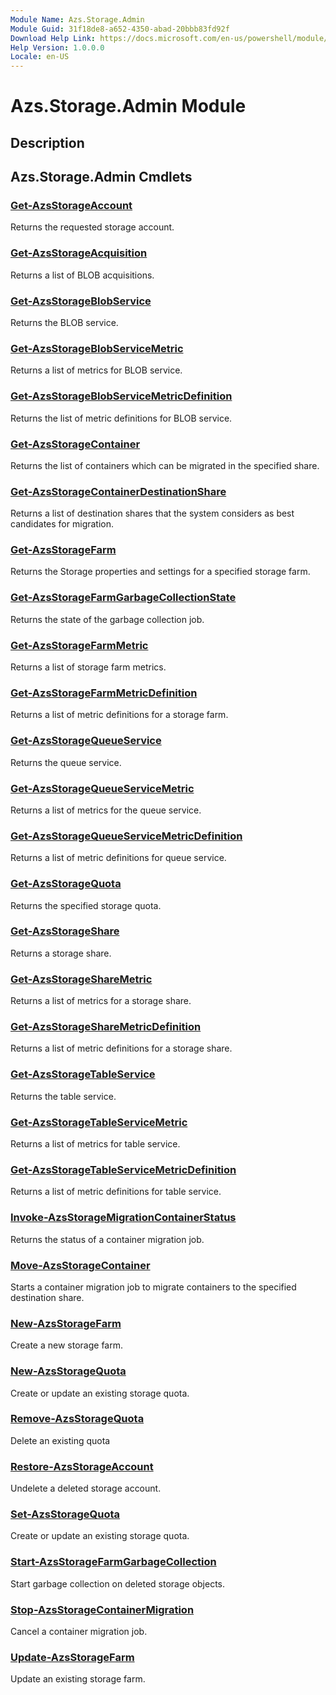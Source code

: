 ```yaml
---
Module Name: Azs.Storage.Admin
Module Guid: 31f18de8-a652-4350-abad-20bbb83fd92f
Download Help Link: https://docs.microsoft.com/en-us/powershell/module/azs.storage.admin
Help Version: 1.0.0.0
Locale: en-US
---
```


# Azs.Storage.Admin Module
## Description


## Azs.Storage.Admin Cmdlets
### [Get-AzsStorageAccount](Get-AzsStorageAccount.md)
Returns the requested storage account.

### [Get-AzsStorageAcquisition](Get-AzsStorageAcquisition.md)
Returns a list of BLOB acquisitions.

### [Get-AzsStorageBlobService](Get-AzsStorageBlobService.md)
Returns the BLOB service.

### [Get-AzsStorageBlobServiceMetric](Get-AzsStorageBlobServiceMetric.md)
Returns a list of metrics for BLOB service.

### [Get-AzsStorageBlobServiceMetricDefinition](Get-AzsStorageBlobServiceMetricDefinition.md)
Returns the list of metric definitions for BLOB service.

### [Get-AzsStorageContainer](Get-AzsStorageContainer.md)
Returns the list of containers which can be migrated in the specified share.

### [Get-AzsStorageContainerDestinationShare](Get-AzsStorageContainerDestinationShare.md)
Returns a list of destination shares that the system considers as best candidates for migration.

### [Get-AzsStorageFarm](Get-AzsStorageFarm.md)
Returns the Storage properties and settings for a specified storage farm.

### [Get-AzsStorageFarmGarbageCollectionState](Get-AzsStorageFarmGarbageCollectionState.md)
Returns the state of the garbage collection job.

### [Get-AzsStorageFarmMetric](Get-AzsStorageFarmMetric.md)
Returns a list of storage farm metrics.

### [Get-AzsStorageFarmMetricDefinition](Get-AzsStorageFarmMetricDefinition.md)
Returns a list of metric definitions for a storage farm.

### [Get-AzsStorageQueueService](Get-AzsStorageQueueService.md)
Returns the queue service.

### [Get-AzsStorageQueueServiceMetric](Get-AzsStorageQueueServiceMetric.md)
Returns a list of metrics for the queue service.

### [Get-AzsStorageQueueServiceMetricDefinition](Get-AzsStorageQueueServiceMetricDefinition.md)
Returns a list of metric definitions for queue service.

### [Get-AzsStorageQuota](Get-AzsStorageQuota.md)
Returns the specified storage quota.

### [Get-AzsStorageShare](Get-AzsStorageShare.md)
Returns a storage share.

### [Get-AzsStorageShareMetric](Get-AzsStorageShareMetric.md)
Returns a list of metrics for a storage share.

### [Get-AzsStorageShareMetricDefinition](Get-AzsStorageShareMetricDefinition.md)
Returns a list of metric definitions for a storage share.

### [Get-AzsStorageTableService](Get-AzsStorageTableService.md)
Returns the table service.

### [Get-AzsStorageTableServiceMetric](Get-AzsStorageTableServiceMetric.md)
Returns a list of metrics for table service.

### [Get-AzsStorageTableServiceMetricDefinition](Get-AzsStorageTableServiceMetricDefinition.md)
Returns a list of metric definitions for table service.

### [Invoke-AzsStorageMigrationContainerStatus](Invoke-AzsStorageMigrationContainerStatus.md)
Returns the status of a container migration job.

### [Move-AzsStorageContainer](Move-AzsStorageContainer.md)
Starts a container migration job to migrate containers to the specified destination share.

### [New-AzsStorageFarm](New-AzsStorageFarm.md)
Create a new storage farm.

### [New-AzsStorageQuota](New-AzsStorageQuota.md)
Create or update an existing storage quota.

### [Remove-AzsStorageQuota](Remove-AzsStorageQuota.md)
Delete an existing quota

### [Restore-AzsStorageAccount](Restore-AzsStorageAccount.md)
Undelete a deleted storage account.

### [Set-AzsStorageQuota](Set-AzsStorageQuota.md)
Create or update an existing storage quota.

### [Start-AzsStorageFarmGarbageCollection](Start-AzsStorageFarmGarbageCollection.md)
Start garbage collection on deleted storage objects.

### [Stop-AzsStorageContainerMigration](Stop-AzsStorageContainerMigration.md)
Cancel a container migration job.

### [Update-AzsStorageFarm](Update-AzsStorageFarm.md)
Update an existing storage farm.

